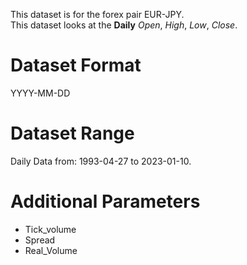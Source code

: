 
This dataset is for the forex pair EUR-JPY.    
This dataset looks at the **Daily** _Open_, _High_, _Low_, _Close_. 

# Dataset Format  

YYYY-MM-DD    

# Dataset Range    

Daily Data from: 1993-04-27 to 2023-01-10.

# Additional Parameters

* Tick_volume
* Spread
* Real_Volume
 
